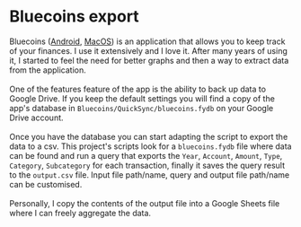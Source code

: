 # Bluecoins export
Bluecoins ([Android](https://play.google.com/store/apps/details?id=com.rammigsoftware.bluecoins), [MacOS](https://apps.apple.com/it/app/bluecoins-finance-budget/id1590297575?platform=iphone)) is an application that allows you to keep track of your finances. I use it extensively and I love it.
After many years of using it, I started to feel the need for better graphs and then a way to extract data from the application.
<br><br>
One of the features feature of the app is the ability to back up data to Google Drive. If you keep the default settings you will find a copy of the app's database in `Bluecoins/QuickSync/bluecoins.fydb` on your Google Drive account.
<br><br>
Once you have the database you can start adapting the script to export the data to a csv. This project's scripts look for a `bluecoins.fydb` file where data can be found and run a query that exports the `Year`, `Account`, `Amount`, `Type`, `Category`, `Subcategory` for each transaction, finally it saves the query result to the `output.csv` file.
Input file path/name, query and output file path/name can be customised.
<br><br>
Personally, I copy the contents of the output file into a Google Sheets file where I can freely aggregate the data.
